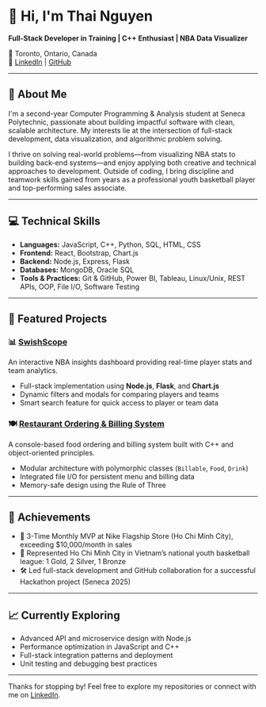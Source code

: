 # 👋 Hi, I'm Thai Nguyen

**Full-Stack Developer in Training | C++ Enthusiast | NBA Data Visualizer**

📍 Toronto, Ontario, Canada  
🔗 [LinkedIn](https://www.linkedin.com/in/thai-nguyen-080906359/) | [GitHub](https://github.com/Thai-Hoa-Nguyen)

---

## 🧠 About Me

I'm a second-year Computer Programming & Analysis student at Seneca Polytechnic, passionate about building impactful software with clean, scalable architecture. My interests lie at the intersection of full-stack development, data visualization, and algorithmic problem solving.

I thrive on solving real-world problems—from visualizing NBA stats to building back-end systems—and enjoy applying both creative and technical approaches to development. Outside of coding, I bring discipline and teamwork skills gained from years as a professional youth basketball player and top-performing sales associate.

---

## 💻 Technical Skills

- **Languages:** JavaScript, C++, Python, SQL, HTML, CSS  
- **Frontend:** React, Bootstrap, Chart.js  
- **Backend:** Node.js, Express, Flask  
- **Databases:** MongoDB, Oracle SQL  
- **Tools & Practices:** Git & GitHub, Power BI, Tableau, Linux/Unix, REST APIs, OOP, File I/O, Software Testing

---

## 🚀 Featured Projects

### 📊 [SwishScope](https://github.com/Thai-Hoa-Nguyen/SwishScope)
An interactive NBA insights dashboard providing real-time player stats and team analytics.

- Full-stack implementation using **Node.js**, **Flask**, and **Chart.js**
- Dynamic filters and modals for comparing players and teams
- Smart search feature for quick access to player or team data

### 🍽️ [Restaurant Ordering & Billing System](https://github.com/Thai-Hoa-Nguyen/Order-System)
A console-based food ordering and billing system built with C++ and object-oriented principles.

- Modular architecture with polymorphic classes (`Billable`, `Food`, `Drink`)
- Integrated file I/O for persistent menu and billing data
- Memory-safe design using the Rule of Three

---

## 🏅 Achievements

- 🥇 3-Time Monthly MVP at Nike Flagship Store (Ho Chi Minh City), exceeding $10,000/month in sales  
- 🏀 Represented Ho Chi Minh City in Vietnam’s national youth basketball league: 1 Gold, 2 Silver, 1 Bronze  
- 🛠️ Led full-stack development and GitHub collaboration for a successful Hackathon project (Seneca 2025)

---

## 📈 Currently Exploring

- Advanced API and microservice design with Node.js  
- Performance optimization in JavaScript and C++  
- Full-stack integration patterns and deployment  
- Unit testing and debugging best practices

---

Thanks for stopping by! Feel free to explore my repositories or connect with me on [LinkedIn](https://www.linkedin.com/in/thai-nguyen-080906359/).
